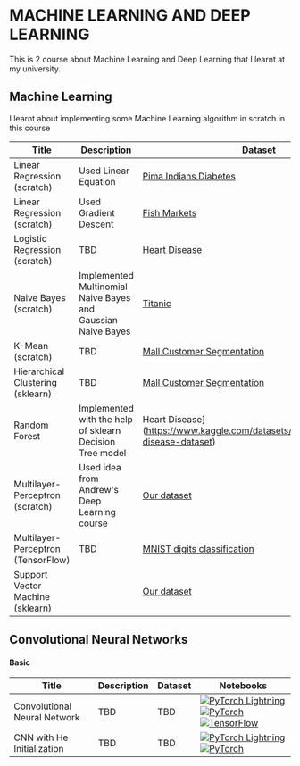 # MACHINE LEARNING  AND DEEP LEARNING 
This is 2 course about Machine Learning and Deep Learning that I learnt at my university.




## Machine Learning

I learnt about implementing some Machine Learning algorithm in scratch in this course


|Title | Description | Dataset | Notebooks |
| --- | --- | --- | --- | 
| Linear Regression (scratch) | Used Linear Equation | [Pima Indians Diabetes](https://www.kaggle.com/datasets/uciml/pima-indians-diabetes-database) | [![jupyter](https://img.shields.io/badge/jupyter-notebook-orange)](https://github.com/hoangNguyen210/ML-DL/blob/main/Machine%20Learning/NMMH_TH1_18110095.ipynb) |
| Linear Regression (scratch) | Used Gradient Descent | [Fish Markets](https://www.kaggle.com/datasets/aungpyaeap/fish-market) | [![jupyter](https://img.shields.io/badge/jupyter-notebook-orange)](https://github.com/hoangNguyen210/ML-DL/blob/main/Machine%20Learning/NMMH_TH2_18110095.ipynb)|
| Logistic Regression (scratch) | TBD | [Heart Disease](https://www.kaggle.com/datasets/johnsmith88/heart-disease-dataset) | [![jupyter](https://img.shields.io/badge/jupyter-notebook-orange)](https://github.com/hoangNguyen210/ML-DL/blob/main/Machine%20Learning/NMMH_TH3_18110095.ipynb)|
| Naive Bayes (scratch) | Implemented Multinomial Naive Bayes and Gaussian Naive Bayes | [Titanic](https://www.kaggle.com/c/titanic/data) | [![jupyter](https://img.shields.io/badge/jupyter-notebook-orange)](https://github.com/hoangNguyen210/ML-DL/blob/main/Machine%20Learning/NMMH_TH4_18110095.ipynb)|
| K-Mean (scratch) | TBD| [Mall Customer Segmentation](https://www.kaggle.com/datasets/vjchoudhary7/customer-segmentation-tutorial-in-python) | [![jupyter](https://img.shields.io/badge/jupyter-notebook-orange)](https://github.com/hoangNguyen210/ML-DL/blob/main/Machine%20Learning/NMMH_TH5_18110095.ipynb)|
| Hierarchical Clustering (sklearn) | TBD| [Mall Customer Segmentation](https://www.kaggle.com/datasets/vjchoudhary7/customer-segmentation-tutorial-in-python) | [![jupyter](https://img.shields.io/badge/jupyter-notebook-orange)](https://github.com/hoangNguyen210/ML-DL/blob/main/Machine%20Learning/NMMH_TH6_18110095.ipynb)|
| Random Forest  | Implemented with the help of sklearn Decision Tree model| Heart Disease](https://www.kaggle.com/datasets/johnsmith88/heart-disease-dataset) | [![jupyter](https://img.shields.io/badge/jupyter-notebook-orange)](https://github.com/hoangNguyen210/ML-DL/blob/main/Machine%20Learning/NMMH_TH7_18110095.ipynb)|
| Multilayer-Perceptron (scratch) | Used idea from Andrew's Deep Learning course| [Our dataset](https://raw.githubusercontent.com/huynhthanh98/ML/master) | [![jupyter](https://img.shields.io/badge/jupyter-notebook-orange)](https://github.com/hoangNguyen210/ML-DL/blob/main/Machine%20Learning/NMMH_TH8_18110095.ipynb)|
| Multilayer-Perceptron (TensorFlow) | TBD| [MNIST digits classification](https://keras.io/api/datasets/mnist/) | [![tensorflow](https://img.shields.io/badge/Tensor-Flow2.0-red)](https://github.com/hoangNguyen210/ML-DL/blob/main/Machine%20Learning/NMMH_TH9_18110095.ipynb)|
| Support Vector Machine (sklearn) | | [Our dataset](https://raw.githubusercontent.com/huynhthanh98/ML/master/lab-10/) | [![jupyter](https://img.shields.io/badge/jupyter-notebook-orange)](https://github.com/hoangNguyen210/ML-DL/blob/main/Machine%20Learning/NMMH_TH10_18110095.ipynb)|


## Convolutional Neural Networks


#### Basic

|Title | Description | Dataset | Notebooks |
| --- | --- | --- | --- | 
| Convolutional Neural Network | TBD | TBD | [![PyTorch Lightning](https://img.shields.io/badge/PyTorch-Lightning-blueviolet)](pytorch-lightning_ipynb/cnn/cnn-basic.ipynb)  [![PyTorch](https://img.shields.io/badge/Py-Torch-red)](pytorch_ipynb/cnn/cnn-basic.ipynb) [![TensorFlow](https://img.shields.io/badge/Tensor-Flow1.0-orange)](tensorflow1_ipynb/cnn/cnn-basic.ipynb) |
| CNN with He Initialization | TBD | TBD | [![PyTorch Lightning](https://img.shields.io/badge/PyTorch-Lightning-blueviolet)](pytorch-lightning_ipynb/cnn/cnn-he-init.ipynb) [![PyTorch](https://img.shields.io/badge/Py-Torch-red)](pytorch_ipynb/cnn/cnn-he-init.ipynb)  |


